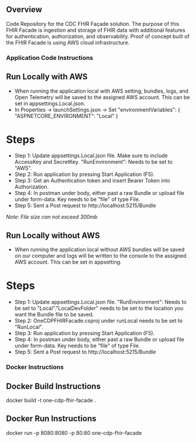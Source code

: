 ## Overview
Code Repository for the CDC FHIR Façade solution. The purpose of this FHIR Facade is ingestion and storage of FHIR data with additional features for authentication, 
authorization, and observability. Proof of concept built of the FHIR Facade is using AWS cloud infrastructure.

### Application Code Instructions
## Run Locally with AWS
- When running the application local with AWS setting, bundles, logs, and Open Telemetry will be saved to the assigned AWS account. This can be set in appsettings.Local.json.
- In Properties -> launchSettings.json -> Set 
"environmentVariables": {
        "ASPNETCORE_ENVIRONMENT": "Local"
      }
# Steps
- Step 1: Update appsettings.Local.json file. Make sure to include AccessKey and SecretKey. "RunEnvironment": Needs to be set to "AWS". 
- Step 2: Run application by pressing Start Application (F5).
- Step 3: Get an Authentication token and insert Bearer Token into Authorization.
- Step 4: In postman under body, either past a raw Bundle or upload file under form-data. Key needs to be "file" of type File.
- Step 5: Sent a Post request to http://localhost:5215/Bundle

*Note: File size can not exceed 300mb*

## Run Locally without AWS
- When running the application local without AWS bundles will be saved on our computer and logs will be written to the console to the assigned AWS account. This can be set in appsetting. 
# Steps
- Step 1: Update appsettings.Local.json file. "RunEnvironment": Needs to be set to "Local"."LocalDevFolder" needs to be set to the location you want the Bundle file to be saved.
- Step 2: OneCDPFHIRFacade.csproj under <DefineConstants>runLocal</DefineConstants> needs to be set to "RunLocal".
- Step 3: Run application by pressing Start Application (F5).
- Step 4: In postman under body, either past a raw Bundle or upload file under form-data. Key needs to be "file" of type File.
- Step 5: Sent a Post request to http://localhost:5215/Bundle

### Docker Instructions
## Docker Build Instructions
docker build -t one-cdp-fhir-facade .

## Docker Run Instructions
docker run -p 8080:8080 -p 80:80 one-cdp-fhir-facade
